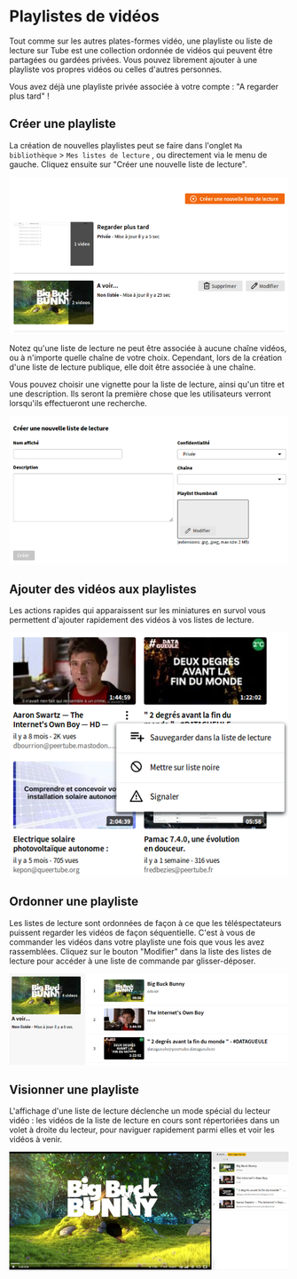 # Playlistes de vidéos

Tout comme sur les autres plates-formes vidéo, une playliste ou liste de lecture sur Tube est une collection ordonnée de vidéos qui peuvent être partagées ou gardées privées. Vous pouvez librement ajouter à une playliste vos propres vidéos ou celles d'autres personnes.

Vous avez déjà une playliste privée associée à votre compte : "A regarder plus tard" !

## Créer une playliste

La création de nouvelles playlistes peut se faire dans l'onglet `Ma bibliothèque` > `Mes listes de lecture` , ou directement via le menu de gauche. Cliquez ensuite sur "Créer une nouvelle liste de lecture".

![Liste de playlistes d'un utilisateur](./assets/fr-video-playlist-list.png)

Notez qu'une liste de lecture ne peut être associée à aucune chaîne vidéos, ou à n'importe quelle chaîne de votre choix. Cependant, lors de la création d'une liste de lecture publique, elle doit être associée à une chaîne.

Vous pouvez choisir une vignette pour la liste de lecture, ainsi qu'un titre et une description. Ils seront la première chose que les utilisateurs verront lorsqu'ils effectueront une recherche.


![Formulaire de création d'une playliste](./assets/fr-video-playlist-creation.png)

## Ajouter des vidéos aux playlistes

Les actions rapides qui apparaissent sur les miniatures en survol vous permettent d'ajouter rapidement des vidéos à vos listes de lecture.

![Action rapide pour ajouter une vidéo à une playliste](./assets/fr-video-playlist-quick-action.png)

## Ordonner une playliste

Les listes de lecture sont ordonnées de façon à ce que les téléspectateurs puissent regarder les vidéos de façon séquentielle. C'est à vous de commander les vidéos dans votre playliste une fois que vous les avez rassemblées. Cliquez sur le bouton "Modifier" dans la liste des listes de lecture pour accéder à une liste de commande par glisser-déposer.

![Ordonner une playliste](./assets/fr-video-playlist-ordering.png)

## Visionner une playliste

L'affichage d'une liste de lecture déclenche un mode spécial du lecteur vidéo : les vidéos de la liste de lecture en cours sont répertoriées dans un volet à droite du lecteur, pour naviguer rapidement parmi elles et voir les vidéos à venir.

![Visionner une playliste](./assets/fr-video-playlist-watching.jpg)
